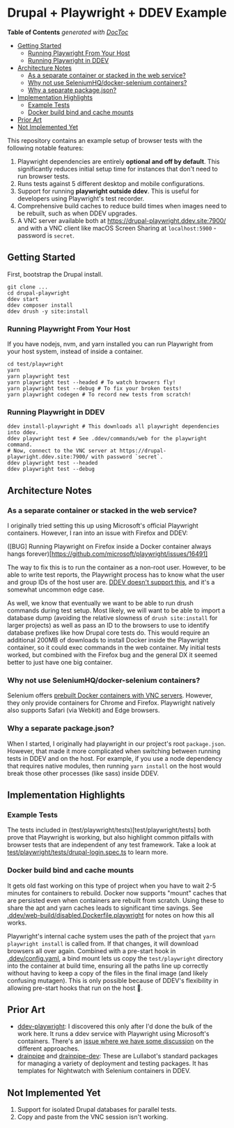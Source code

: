 # Drupal + Playwright + DDEV Example

<!-- START doctoc generated TOC please keep comment here to allow auto update -->
<!-- DON'T EDIT THIS SECTION, INSTEAD RE-RUN doctoc TO UPDATE -->
**Table of Contents**  *generated with [DocToc](https://github.com/thlorenz/doctoc)*

- [Getting Started](#getting-started)
  - [Running Playwright From Your Host](#running-playwright-from-your-host)
  - [Running Playwright in DDEV](#running-playwright-in-ddev)
- [Architecture Notes](#architecture-notes)
  - [As a separate container or stacked in the web service?](#as-a-separate-container-or-stacked-in-the-web-service)
  - [Why not use SeleniumHQ/docker-selenium containers?](#why-not-use-seleniumhqdocker-selenium-containers)
  - [Why a separate package.json?](#why-a-separate-packagejson)
- [Implementation Highlights](#implementation-highlights)
  - [Example Tests](#example-tests)
  - [Docker build bind and cache mounts](#docker-build-bind-and-cache-mounts)
- [Prior Art](#prior-art)
- [Not Implemented Yet](#not-implemented-yet)

<!-- END doctoc generated TOC please keep comment here to allow auto update -->

This repository contains an example setup of browser tests with the following notable features:

1. Playwright dependencies are entirely **optional and off by default**. This significantly reduces initial setup time for instances that don't need to run browser tests.
2. Runs tests against 5 different desktop and mobile configurations.
3. Support for running **playwright outside ddev**. This is useful for developers using Playwright's test recorder.
4. Comprehensive build caches to reduce build times when images need to be rebuilt, such as when DDEV upgrades.
5. A VNC server available both at https://drupal-playwright.ddev.site:7900/ and with a VNC client like macOS Screen Sharing at `localhost:5900` - password is `secret`.

## Getting Started

First, bootstrap the Drupal install.

```console
git clone ...
cd drupal-playwright
ddev start
ddev composer install
ddev drush -y site:install
```

### Running Playwright From Your Host

If you have nodejs, nvm, and yarn installed you can run Playwright from your host system, instead of inside a container.

```console
cd test/playwright
yarn
yarn playwright test
yarn playwright test --headed # To watch browsers fly!
yarn playwright test --debug # To fix your broken tests!
yarn playwright codegen # To record new tests from scratch!
```

### Running Playwright in DDEV

```console
ddev install-playwright # This downloads all playwright dependencies into ddev.
ddev playwright test # See .ddev/commands/web for the playwright command.
# Now, connect to the VNC server at https://drupal-playwright.ddev.site:7900/ with password `secret`.
ddev playwright test --headed
ddev playwright test --debug
```

## Architecture Notes

### As a separate container or stacked in the web service?

I originally tried setting this up using Microsoft's official Playwright containers. However, I ran into an issue with Firefox and DDEV:

([BUG] Running Playwright on Firefox inside a Docker container always hangs forever)[https://github.com/microsoft/playwright/issues/16491]

The way to fix this is to run the container as a non-root user. However, to be able to write test reports, the Playwright process has to know what the user and group IDs of the host user are. [DDEV doesn't support this](https://github.com/orgs/ddev/discussions/4733), and it's a somewhat uncommon edge case.

As well, we know that eventually we want to be able to run drush commands during test setup. Most likely, we will want to be able to import a database dump (avoiding the relative slowness of `drush site:install` for larger projects) as well as pass an ID to the browsers to use to identify database prefixes like how Drupal core tests do. This would require an additional 200MB of downloads to install Docker inside the Playwright container, so it could exec commands in the web container. My initial tests worked, but combined with the Firefox bug and the general DX it seemed better to just have one big container.

### Why not use SeleniumHQ/docker-selenium containers?

Selenium offers [prebuilt Docker containers with VNC servers](https://github.com/SeleniumHQ/docker-selenium). However, they only provide containers for Chrome and Firefox. Playwright natively also supports Safari (via Webkit) and Edge browsers.

### Why a separate package.json?

When I started, I originally had playwright in our project's root `package.json`. However, that made it more complicated when switching between running tests in DDEV and on the host. For example, if you use a node dependency that requires native modules, then running `yarn install` on the host would break those other processes (like sass) inside DDEV.

## Implementation Highlights

### Example Tests

The tests included in (test/playwright/tests)[test/playwright/tests] both prove that Playwright is working, but also highlight common pitfalls with browser tests that are independent of any test framework. Take a look at [test/playwright/tests/drupal-login.spec.ts](test/playwright/tests/drupal-login.spec.ts) to learn more.

### Docker build bind and cache mounts

It gets old fast working on this type of project when you have to wait 2-5 minutes for containers to rebuild. Docker now supports "mount" caches that are persisted even when containers are rebuilt from scratch. Using these to share the apt and yarn caches leads to significant time savings. See [.ddev/web-build/disabled.Dockerfile.playwright](.ddev/web-build/disabled.Dockerfile.playwright) for notes on how this all works.

Playwright's internal cache system uses the path of the project that `yarn playwright install` is called from. If that changes, it will download browsers all over again. Combined with a pre-start hook in [.ddev/config.yaml](.ddev/config.yaml), a bind mount lets us copy the `test/playwright` directory into the container at build time, ensuring all the paths line up correctly without having to keep a copy of the files in the final image (and likely confusing mutagen). This is only possible because of DDEV's flexibility in allowing pre-start hooks that run on the host 🙌.

## Prior Art

* [ddev-playwright](https://github.com/julienloizelet/ddev-playwright): I discovered this only after I'd done the bulk of the work here. It runs a ddev service with Playwright using Microsoft's containers. There's an [issue where we have some discussion](https://github.com/julienloizelet/ddev-playwright/issues/3) on the different approaches.
* [drainpipe](https://github.com/lullabot/drainpipe) and [drainpipe-dev](https://github.com/lullabot/drainpipe-dev): These are Lullabot's standard packages for managing a variety of deployment and testing packages. It has templates for Nightwatch with Selenium containers in DDEV.

## Not Implemented Yet

1. Support for isolated Drupal databases for parallel tests.
2. Copy and paste from the VNC session isn't working.

